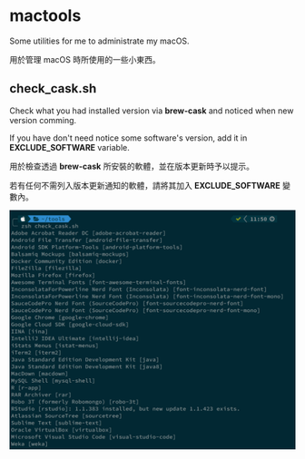 # mactools

Some utilities for me to administrate my macOS.

用於管理 macOS 時所使用的一些小東西。

## check_cask.sh

Check what you had installed version via **brew-cask** and noticed when new version comming.

If you have don't need notice some software's version, add it in **EXCLUDE_SOFTWARE** variable.

用於檢查透過 **brew-cask** 所安裝的軟體，並在版本更新時予以提示。

若有任何不需列入版本更新通知的軟體，請將其加入 **EXCLUDE_SOFTWARE** 變數內。

![Screenshot](https://raw.githubusercontent.com/AdaHsu/mactools/master/screenshot/check_cask.png)
